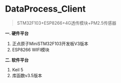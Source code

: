 # DataProcess_Client
> STM32F103+ESP8266+4G透传模块+PM2.5传感器  
  
**一. 硬件平台**  
1. 正点原子MiniSTM32F103开发板V3版本  
2. ESP8266 WIFI模块

**二. 软件平台**  
1. Keil 5
2. 库函数v3.5版本
